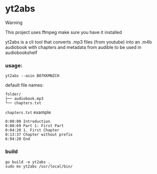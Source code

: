 # yt2abs

> [!WARNING]  
> This project uses ffmpeg make sure you have it installed

yt2abs is a cli tool that converts .mp3 files (from youtube) into an .m4b audiobook with chapters and metadata from audible to be used in audiobookshelf

### usage:

```
yt2abs --asin B07KKMNZCH
```

default file names:

```
folder/
├── audiobook.mp3
└── chapters.txt
```

`chapters.txt` example

```
0:00:00 Introduction
0:00:69 Part 1: First Part
0:04:20 1. First Chapter
0:13:37 Chapter without prefix
6:94:20 End
```

### build

```
go build -o yt2abs .
sudo mv yt2abs /usr/local/bin/
```
